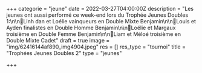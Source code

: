 +++
categorie = "jeune"
date = 2022-03-27T04:00:00Z
description = "Les jeunes ont aussi performé ce week-end lors du Trophée Jeunes Doubles 1:\n\n🥇Linh dan et Loélie vainqueurs en Double Mixte Benjamin\n\n🥈Louis et Ayden finalistes en Double Homme Benjamin\n\n🥉Loélie et Margaux troisième en Double Femme Benjamin\n\n🥉Liam et Méloé troisième en Double Mixte Cadet"
draft = true
image = "img/62416144af890_img4904.jpeg"
res = []
res_type = "tournoi"
title = "Trophées Jeunes Doubles 2"
type = "jeunes"

+++
